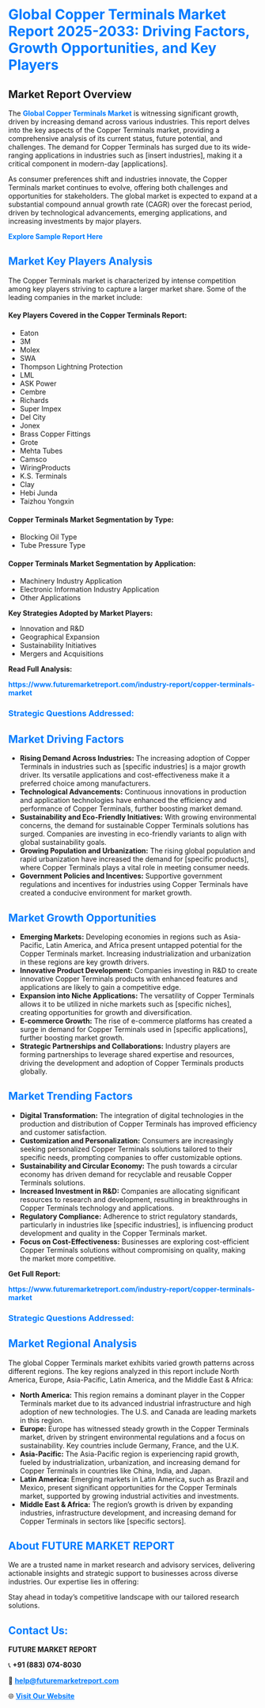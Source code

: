<h1 style="color: #007BFF;">Global Copper Terminals Market Report 2025-2033: Driving Factors, Growth Opportunities, and Key Players</h1>

<section id="overview">
<h2>Market Report Overview</h2>
<p>The <a href="https://www.futuremarketreport.com/industry-report/copper-terminals-market" style="color: #007BFF; text-decoration: none;"><strong>Global Copper Terminals Market</strong></a> is witnessing significant growth, driven by increasing demand across various industries. This report delves into the key aspects of the Copper Terminals market, providing a comprehensive analysis of its current status, future potential, and challenges. The demand for Copper Terminals has surged due to its wide-ranging applications in industries such as [insert industries], making it a critical component in modern-day [applications].</p>
<p>As consumer preferences shift and industries innovate, the Copper Terminals market continues to evolve, offering both challenges and opportunities for stakeholders. The global market is expected to expand at a substantial compound annual growth rate (CAGR) over the forecast period, driven by technological advancements, emerging applications, and increasing investments by major players.</p>
</section>

<section id="overview">
<p><a href="https://www.futuremarketreport.com/request-sample/reportId=91143" style="color: #007BFF; text-decoration: none;"><strong>Explore Sample Report Here</strong></a></p>
</section>

<section id="key-players">
<h2 style="color: #007BFF;">Market Key Players Analysis</h2>
<p>The Copper Terminals market is characterized by intense competition among key players striving to capture a larger market share. Some of the leading companies in the market include:</p>
<h4>Key Players Covered in the Copper Terminals Report:</h4>
<ul><li>Eaton</li><li>3M</li><li>Molex</li><li>SWA</li><li>Thompson Lightning Protection</li><li>LML</li><li>ASK Power</li><li>Cembre</li><li>Richards</li><li>Super Impex</li><li>Del City</li><li>Jonex</li><li>Brass Copper Fittings</li><li>Grote</li><li>Mehta Tubes</li><li>Camsco</li><li>WiringProducts</li><li>K.S. Terminals</li><li>Clay</li><li>Hebi Junda</li><li>Taizhou Yongxin</li></ul>
<h4>Copper Terminals Market Segmentation by Type:</h4>
<ul><li>Blocking Oil Type</li><li>Tube Pressure Type</li></ul>

<h4>Copper Terminals Market Segmentation by Application:</h4>
<ul><li>Machinery Industry Application</li><li>Electronic Information Industry Application</li><li>Other Applications</li></ul>
<p><strong>Key Strategies Adopted by Market Players:</strong></p>
<ul>
<li>Innovation and R&D</li>
<li>Geographical Expansion</li>
<li>Sustainability Initiatives</li>
<li>Mergers and Acquisitions</li>
</ul>
</section>

<section>
<p><strong>Read Full Analysis: </strong></p><a href="https://www.futuremarketreport.com/industry-report/copper-terminals-market" style="color: #007BFF; text-decoration: none;"><strong>https://www.futuremarketreport.com/industry-report/copper-terminals-market</strong></a>
<h3 style="color: #007BFF;">Strategic Questions Addressed:</h3>
</section>

<section id="driving-factors">
<h2 style="color: #007BFF;">Market Driving Factors</h2>
<ul>
<li><strong>Rising Demand Across Industries:</strong> The increasing adoption of Copper Terminals in industries such as [specific industries] is a major growth driver. Its versatile applications and cost-effectiveness make it a preferred choice among manufacturers.</li>
<li><strong>Technological Advancements:</strong> Continuous innovations in production and application technologies have enhanced the efficiency and performance of Copper Terminals, further boosting market demand.</li>
<li><strong>Sustainability and Eco-Friendly Initiatives:</strong> With growing environmental concerns, the demand for sustainable Copper Terminals solutions has surged. Companies are investing in eco-friendly variants to align with global sustainability goals.</li>
<li><strong>Growing Population and Urbanization:</strong> The rising global population and rapid urbanization have increased the demand for [specific products], where Copper Terminals plays a vital role in meeting consumer needs.</li>
<li><strong>Government Policies and Incentives:</strong> Supportive government regulations and incentives for industries using Copper Terminals have created a conducive environment for market growth.</li>
</ul>
</section>

<section id="growth-opportunities">
<h2 style="color: #007BFF;">Market Growth Opportunities</h2>
<ul>
<li><strong>Emerging Markets:</strong> Developing economies in regions such as Asia-Pacific, Latin America, and Africa present untapped potential for the Copper Terminals market. Increasing industrialization and urbanization in these regions are key growth drivers.</li>
<li><strong>Innovative Product Development:</strong> Companies investing in R&D to create innovative Copper Terminals products with enhanced features and applications are likely to gain a competitive edge.</li>
<li><strong>Expansion into Niche Applications:</strong> The versatility of Copper Terminals allows it to be utilized in niche markets such as [specific niches], creating opportunities for growth and diversification.</li>
<li><strong>E-commerce Growth:</strong> The rise of e-commerce platforms has created a surge in demand for Copper Terminals used in [specific applications], further boosting market growth.</li>
<li><strong>Strategic Partnerships and Collaborations:</strong> Industry players are forming partnerships to leverage shared expertise and resources, driving the development and adoption of Copper Terminals products globally.</li>
</ul>
</section>

<section id="trending-factors">
<h2 style="color: #007BFF;">Market Trending Factors</h2>
<ul>
<li><strong>Digital Transformation:</strong> The integration of digital technologies in the production and distribution of Copper Terminals has improved efficiency and customer satisfaction.</li>
<li><strong>Customization and Personalization:</strong> Consumers are increasingly seeking personalized Copper Terminals solutions tailored to their specific needs, prompting companies to offer customizable options.</li>
<li><strong>Sustainability and Circular Economy:</strong> The push towards a circular economy has driven demand for recyclable and reusable Copper Terminals solutions.</li>
<li><strong>Increased Investment in R&D:</strong> Companies are allocating significant resources to research and development, resulting in breakthroughs in Copper Terminals technology and applications.</li>
<li><strong>Regulatory Compliance:</strong> Adherence to strict regulatory standards, particularly in industries like [specific industries], is influencing product development and quality in the Copper Terminals market.</li>
<li><strong>Focus on Cost-Effectiveness:</strong> Businesses are exploring cost-efficient Copper Terminals solutions without compromising on quality, making the market more competitive.</li>
</ul>
</section>

<section>
<p><strong>Get Full Report: </strong></p><a href="https://www.futuremarketreport.com/industry-report/copper-terminals-market" style="color: #007BFF; text-decoration: none;"><strong>https://www.futuremarketreport.com/industry-report/copper-terminals-market</strong></a>
<h3 style="color: #007BFF;">Strategic Questions Addressed:</h3>
</section>


<section id="regional-analysis">
<h2 style="color: #007BFF;">Market Regional Analysis</h2>
<p>The global Copper Terminals market exhibits varied growth patterns across different regions. The key regions analyzed in this report include North America, Europe, Asia-Pacific, Latin America, and the Middle East & Africa:</p>
<ul>
<li><strong>North America:</strong> This region remains a dominant player in the Copper Terminals market due to its advanced industrial infrastructure and high adoption of new technologies. The U.S. and Canada are leading markets in this region.</li>
<li><strong>Europe:</strong> Europe has witnessed steady growth in the Copper Terminals market, driven by stringent environmental regulations and a focus on sustainability. Key countries include Germany, France, and the U.K.</li>
<li><strong>Asia-Pacific:</strong> The Asia-Pacific region is experiencing rapid growth, fueled by industrialization, urbanization, and increasing demand for Copper Terminals in countries like China, India, and Japan.</li>
<li><strong>Latin America:</strong> Emerging markets in Latin America, such as Brazil and Mexico, present significant opportunities for the Copper Terminals market, supported by growing industrial activities and investments.</li>
<li><strong>Middle East & Africa:</strong> The region’s growth is driven by expanding industries, infrastructure development, and increasing demand for Copper Terminals in sectors like [specific sectors].</li>
</ul>
</section>

<footer>
<h2 style="color: #007BFF;">About FUTURE MARKET REPORT</h2>
<p>We are a trusted name in market research and advisory services, delivering actionable insights and strategic support to businesses across diverse industries. Our expertise lies in offering:</p>

<p>Stay ahead in today’s competitive landscape with our tailored research solutions.</p>

<h2 style="color: #007BFF;">Contact Us:</h2>
<p><strong>FUTURE MARKET REPORT</strong></p>
<p>📞 <strong>+91 (883) 074-8030</strong></p>
<p>📧 <strong><a href="mailto:help@futuremarketreport.com" style="color: #007BFF;">help@futuremarketreport.com</a></strong></p>
<p>🌐 <strong><a href="https://www.futuremarketreport.com/" style="color: #007BFF;">Visit Our Website</a></strong></p>
</footer>